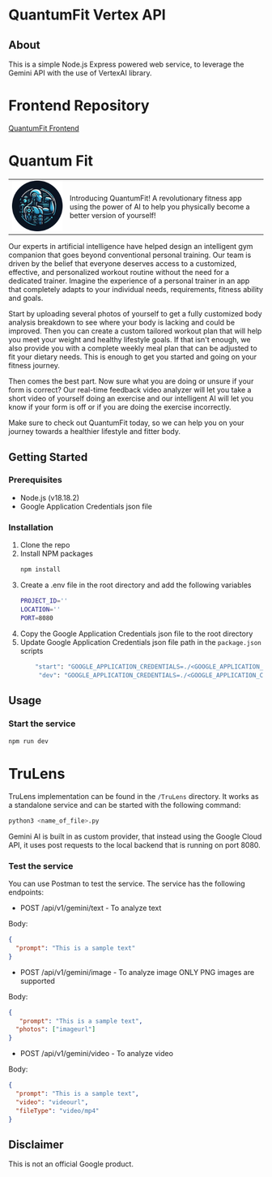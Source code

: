 # QuantumFit Vertex API

## About

This is a simple Node.js Express powered web service, to leverage the Gemini API with the use of VertexAI library.

# Frontend Repository

[QuantumFit Frontend](https://github.com/KowalewskiPawel/QuantumFit)

# Quantum Fit

| | |
| - |- |
| ![Screenshot of our QuantumFit App](/logoEntry.png "Screenshot of our QuantumFit App") | Introducing QuantumFit! A revolutionary fitness app using the power of AI to help you physically become a better version of yourself! |

Our experts in artificial intelligence have helped design an intelligent gym companion that goes beyond conventional personal training. Our team is driven by the belief that everyone deserves access to a customized, effective, and personalized workout routine without the need for a dedicated trainer. Imagine the experience of a personal trainer in an app that completely adapts to your individual needs, requirements, fitness ability and goals.

Start by uploading several photos of yourself to get a fully customized body analysis breakdown to see where your body is lacking and could be improved. Then you can create a custom tailored workout plan that will help you meet your weight and healthy lifestyle goals. If that isn't enough, we also provide you with a complete weekly meal plan that can be adjusted to fit your dietary needs. This is enough to get you started and going on your fitness journey.

Then comes the best part. Now sure what you are doing or unsure if your form is correct? Our real-time feedback video analyzer will let you take a short video of yourself doing an exercise and our intelligent AI will let you know if your form is off or if you are doing the exercise incorrectly.

Make sure to check out QuantumFit today, so we can help you on your journey towards a healthier lifestyle and fitter body.

## Getting Started

### Prerequisites

- Node.js (v18.18.2)
- Google Application Credentials json file

### Installation

1. Clone the repo
2. Install NPM packages
   ```sh
   npm install
   ```
3. Create a .env file in the root directory and add the following variables
   ````sh
   PROJECT_ID=''
   LOCATION=''
   PORT=8080
   ````
4. Copy the Google Application Credentials json file to the root directory
5. Update Google Application Credentials json file path in the `package.json` scripts
   ```sh
       "start": "GOOGLE_APPLICATION_CREDENTIALS=./<GOOGLE_APPLICATION_CREDENTIALS_FILE_NAME>.json node ./src/index.js",
        "dev": "GOOGLE_APPLICATION_CREDENTIALS=./<GOOGLE_APPLICATION_CREDENTIALS_FILE_NAME>.json nodemon",
   ```

## Usage

### Start the service

```sh
npm run dev
```

# TruLens

TruLens implementation can be found in the `/TruLens` directory. It works as a standalone service and can be started with the following command:

```sh
python3 <name_of_file>.py
```

Gemini AI is built in as custom provider, that instead using the Google Cloud API, it uses post requests to the local backend that is running on port 8080.

### Test the service

You can use Postman to test the service. The service has the following endpoints:

- POST /api/v1/gemini/text - To analyze text

Body:

```json
{
  "prompt": "This is a sample text"
}
```

- POST /api/v1/gemini/image - To analyze image ONLY PNG images are supported

Body:

```json
{
   "prompt": "This is a sample text",
  "photos": ["imageurl"]
}
```

- POST /api/v1/gemini/video - To analyze video

Body:

```json
{
  "prompt": "This is a sample text",
  "video": "videourl",
  "fileType": "video/mp4"
}
```

## Disclaimer

This is not an official Google product.
